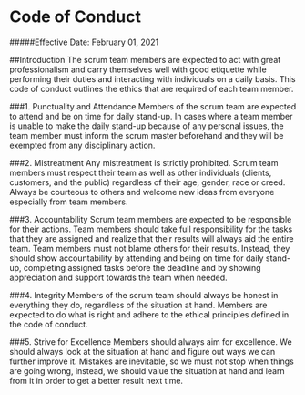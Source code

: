 # Code of Conduct
#####Effective Date: February 01, 2021

##Introduction
The scrum team members are expected to act with great professionalism and carry themselves well with good etiquette while performing their duties and interacting with individuals on a daily basis. This code of conduct outlines the ethics that are required of each team member.

###1.	Punctuality and Attendance
Members of the scrum team are expected to attend and be on time for daily stand-up. In cases where a team member is unable to make the daily stand-up because of any personal issues, the team member must inform the scrum master beforehand and they will be exempted from any disciplinary action.

###2.	Mistreatment
Any mistreatment is strictly prohibited. Scrum team members must respect their team as well as other individuals (clients, customers, and the public) regardless of their age, gender, race or creed. Always be courteous to others and welcome new ideas from everyone especially from team members.

###3.	Accountability
Scrum team members are expected to be responsible for their actions. Team members should take full responsibility for the tasks that they are assigned and realize that their results will always aid the entire team. Team members must not blame others for their results. Instead, they should show accountability by attending and being on time for daily stand-up, completing assigned tasks before the deadline and by showing appreciation and support towards the team when needed.

###4.	Integrity
Members of the scrum team should always be honest in everything they do, regardless of the situation at hand. Members are expected to do what is right and adhere to the ethical principles defined in the code of conduct.

###5.	Strive for Excellence
Members should always aim for excellence. We should always look at the situation at hand and figure out ways we can further improve it. Mistakes are inevitable, so we must not stop when things are going wrong, instead, we should value the situation at hand and learn from it in order to get a better result next time.
